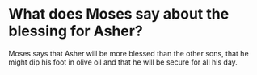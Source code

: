# What does Moses say about the blessing for Asher?

Moses says that Asher will be more blessed than the other sons, that he might dip his foot in olive oil and that he will be secure for all his day.
